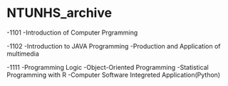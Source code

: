 # NTUNHS_archive

-1101
  -Introduction of Computer Prgramming

-1102
  -Introduction to JAVA Programming
  -Production and Application of multimedia

-1111
  -Programming Logic
  -Object-Oriented Programming
  -Statistical Programming with R
  -Computer Software Integreted Application(Python)
